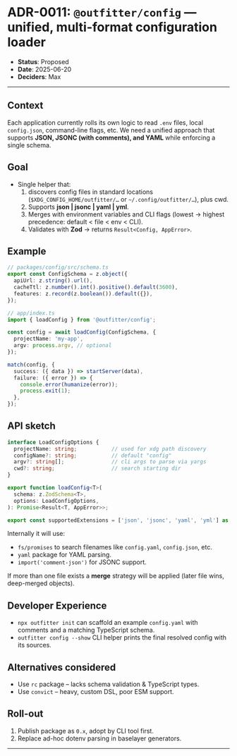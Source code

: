 # ADR-0011: `@outfitter/config` — unified, multi-format configuration loader

- **Status**: Proposed
- **Date**: 2025-06-20
- **Deciders**: Max

---

## Context

Each application currently rolls its own logic to read `.env` files, local `config.json`, command-line flags, etc. We need a unified approach that supports **JSON, JSONC (with comments), and YAML** while enforcing a single schema.

## Goal

* Single helper that:
  1. discovers config files in standard locations (`$XDG_CONFIG_HOME/outfitter/…` or `~/.config/outfitter/…`), plus cwd.
  2. Supports **json | jsonc | yaml | yml**.
  3. Merges with environment variables and CLI flags (lowest → highest precedence: default < file < env < CLI).
  4. Validates with **Zod** → returns `Result<Config, AppError>`.

## Example

```ts
// packages/config/src/schema.ts
export const ConfigSchema = z.object({
  apiUrl: z.string().url(),
  cacheTtl: z.number().int().positive().default(3600),
  features: z.record(z.boolean()).default({}),
});

// app/index.ts
import { loadConfig } from '@outfitter/config';

const config = await loadConfig(ConfigSchema, {
  projectName: 'my-app',
  argv: process.argv, // optional
});

match(config, {
  success: ({ data }) => startServer(data),
  failure: ({ error }) => {
    console.error(humanize(error));
    process.exit(1);
  },
});
```

## API sketch

```ts
interface LoadConfigOptions {
  projectName: string;           // used for xdg path discovery
  configName?: string;           // default "config"
  argv?: string[];               // cli args to parse via yargs
  cwd?: string;                  // search starting dir
}

export function loadConfig<T>(
  schema: z.ZodSchema<T>,
  options: LoadConfigOptions,
): Promise<Result<T, AppError>>;

export const supportedExtensions = ['json', 'jsonc', 'yaml', 'yml'] as const;
```

Internally it will use:

* `fs/promises` to search filenames like `config.yaml`, `config.json`, etc.
* `yaml` package for YAML parsing.
* `import('comment-json')` for JSONC support.

If more than one file exists a **merge** strategy will be applied (later file wins, deep-merged objects).

## Developer Experience

* `npx outfitter init` can scaffold an example `config.yaml` with comments and a matching TypeScript schema.
* `outfitter config --show` CLI helper prints the final resolved config with its sources.

## Alternatives considered

* Use `rc` package – lacks schema validation & TypeScript types.
* Use `convict` – heavy, custom DSL, poor ESM support.

## Roll-out

1. Publish package as `0.x`, adopt by CLI tool first.
2. Replace ad-hoc dotenv parsing in baselayer generators.

---
